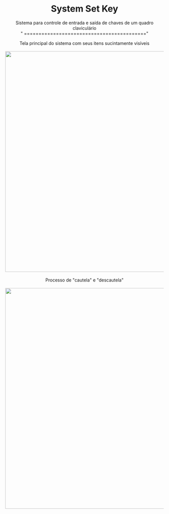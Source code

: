 <div align ="center">

# System Set Key
Sistema para controle de entrada e saída de chaves de um quadro claviculário
<br>
 " =========================================="
</div>   

<div align ="center">
Tela principal do sistema com seus itens sucintamente visíveis
  <br>
  <br>
<img src="https://user-images.githubusercontent.com/41763181/132077185-17804746-0e4f-46a2-acdf-f0c5ceaa9374.gif" width="700px" />
  <br><br>
  Processo de "cautela" e "descautela"
  <br> <br>
<img src="https://user-images.githubusercontent.com/41763181/132077624-d8687a66-ef7e-41d0-b26a-0c793a8014aa.gif" width="700px" />

</div>   


